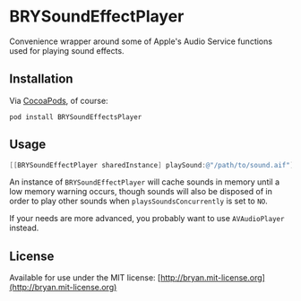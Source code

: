 # BRYSoundEffectPlayer

Convenience wrapper around some of Apple's Audio Service functions used for playing sound effects.

## Installation

Via [CocoaPods](http://cocoapods.org), of course:

    pod install BRYSoundEffectsPlayer

## Usage

```objectivec
[[BRYSoundEffectPlayer sharedInstance] playSound:@"/path/to/sound.aif"];
```

An instance of `BRYSoundEffectPlayer` will cache sounds in memory until a low memory warning occurs, though sounds will also be disposed of in order to play other sounds when `playsSoundsConcurrently` is set to `NO`.
 
If your needs are more advanced, you probably want to use `AVAudioPlayer` instead.

## License

Available for use under the MIT license: [http://bryan.mit-license.org](http://bryan.mit-license.org)
